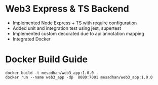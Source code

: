 # Web3 Express & TS Backend

- Implemented Node Express + TS with require configuration
- Added unit and integration test using jest, supertest
- Implemented custom decorated due to api annotation mapping
- Integrated Docker

# Docker Build Guide

```
docker build -t mesadhan/web3_app:1.0.0 .
docker run --name web3_app -dp  8080:7001 mesadhan/web3_app:1.0.0
```